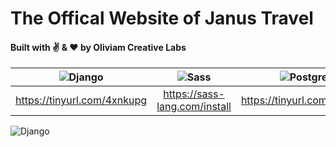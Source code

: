 # The Offical Website of Janus Travel

#### Built with :v: & :heart: by Oliviam Creative Labs

| ![Django](https://lh3.googleusercontent.com/D_82DGsbJbppAZRryBAX7rwgvkgo1iMtkUitpLs_bvz2Zeck6EvxZyOow2TsNbNiZrP5yhDwTqoNgeVHeXkkxoU_FSRf-yBUGXOC_KIWHAoZlq_lo_4HN3jlR8PubLtSxBiQwrlKsg=w100)  | ![Sass](https://lh3.googleusercontent.com/MfZZn0Kvz3bWqu4qzRc1b9snp6wF4Wb7XYW2OEmSjNv9Yl4ggyU2nomWYzn07TGH4uWIMFmMZtQxzSYC-aULwhOfnAUEBxNDB-mvp4vlSgnYI6uFf14k60Vcnky9le9RbDodK4P_EA=w100) | ![Postgres](https://lh3.googleusercontent.com/v2WYlA_k2KyVvqddmgR60e5wPCUcl7DKjpW2-54oDCY8m9hlRGLHyh_kNo_OYB8mH7wbkldTUHnnxPVPV4djGupakg7aFvQeOJ8Z3eSHJSDs1asRfGxt3-PTPrvZQKdmzv9uuFRjig=w100) |
|:---:|:---:|:---:|
| https://tinyurl.com/4xnkupg | https://sass-lang.com/install | https://tinyurl.com/zgkz98z |


![Django](https://lh3.googleusercontent.com/Fu-m9LrAEMCweRcmyXLEryYOrvCU9aTYD10aDiyokaqpv3JEo7Yal0YOw27F6wWcj0L-tsZDoZimMziWy23YsQ8Dt7zXZqUSq2v11p7lYqoOEuK82jwpa4jRr_k51laBygybXVLKoA=w400)
